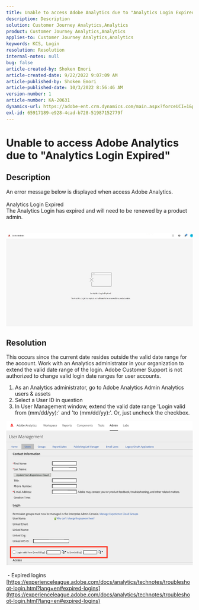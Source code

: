 ```yaml
---
title: Unable to access Adobe Analytics due to "Analytics Login Expired"
description: Description
solution: Customer Journey Analytics,Analytics
product: Customer Journey Analytics,Analytics
applies-to: Customer Journey Analytics,Analytics
keywords: KCS, Login
resolution: Resolution
internal-notes: null
bug: false
article-created-by: Shoken Emori
article-created-date: 9/22/2022 9:07:09 AM
article-published-by: Shoken Emori
article-published-date: 10/3/2022 8:56:46 AM
version-number: 1
article-number: KA-20631
dynamics-url: https://adobe-ent.crm.dynamics.com/main.aspx?forceUCI=1&pagetype=entityrecord&etn=knowledgearticle&id=e4b722ec-553a-ed11-9db0-0022480869de
exl-id: 65917189-e928-4cad-b728-51987152779f
---
```

# Unable to access Adobe Analytics due to "Analytics Login Expired"

## Description

An error message below is displayed when access Adobe Analytics.
<br> 
<br>Analytics Login Expired
<br>The Analytics Login has expired and will need to be renewed by a product admin.
<br> <br><br>![](assets/___871742cf-563a-ed11-9db0-0022480869de___.jpeg)

## Resolution


This occurs since the current date resides outside the valid date range for the account. Work with an Analytics administrator in your organization to extend the valid date range of the login. Adobe Customer Support is not authorized to change valid login date ranges for user accounts.

1. As an Analytics administrator, go to Adobe Analytics  Admin  Analytics users & assets
2. Select a User ID in question
3. In User Management window, extend the valid date range 'Login valid from (mm/dd/yy):' and 'to (mm/dd/yy):'. Or, just uncheck the checkbox.


![](assets/6282c86d-563a-ed11-9db0-0022480869de.png)

・Expired logins
[https://experienceleague.adobe.com/docs/analytics/technotes/troubleshoot-login.html?lang=en#expired-logins](https://experienceleague.adobe.com/docs/analytics/technotes/troubleshoot-login.html?lang=en#expired-logins)
